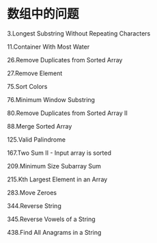 # 数组中的问题

3.Longest Substring Without Repeating Characters

11.Container With Most Water

26.Remove Duplicates from Sorted Array

27.Remove Element

75.Sort Colors

76.Minimum Window Substring

80.Remove Duplicates from Sorted Array II

88.Merge Sorted Array

125.Valid Palindrome

167.Two Sum II - Input array is sorted

209.Minimum Size Subarray Sum

215.Kth Largest Element in an Array

283.Move Zeroes

344.Reverse String

345.Reverse Vowels of a String

438.Find All Anagrams in a String